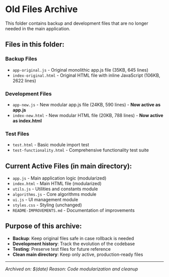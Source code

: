 # Old Files Archive

This folder contains backup and development files that are no longer needed in the main application.

## Files in this folder:

### **Backup Files**
- `app-original.js` - Original monolithic app.js file (35KB, 645 lines)
- `index-original.html` - Original HTML file with inline JavaScript (106KB, 2622 lines)

### **Development Files**
- `app-new.js` - New modular app.js file (24KB, 590 lines) - **Now active as app.js**
- `index-new.html` - New modular HTML file (20KB, 788 lines) - **Now active as index.html**

### **Test Files**
- `test.html` - Basic module import test
- `test-functionality.html` - Comprehensive functionality test suite

## Current Active Files (in main directory):
- `app.js` - Main application logic (modularized)
- `index.html` - Main HTML file (modularized)
- `utils.js` - Utilities and constants module
- `algorithms.js` - Core algorithms module
- `ui.js` - UI management module
- `styles.css` - Styling (unchanged)
- `README-IMPROVEMENTS.md` - Documentation of improvements

## Purpose of this archive:
- **Backup**: Keep original files safe in case rollback is needed
- **Development history**: Track the evolution of the codebase
- **Testing**: Preserve test files for future reference
- **Clean main directory**: Keep only active, production-ready files

---
*Archived on: $(date)*
*Reason: Code modularization and cleanup*